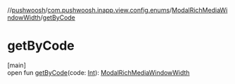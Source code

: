 //[pushwoosh](../../../index.md)/[com.pushwoosh.inapp.view.config.enums](../index.md)/[ModalRichMediaWindowWidth](index.md)/[getByCode](get-by-code.md)

# getByCode

[main]\
open fun [getByCode](get-by-code.md)(code: [Int](https://kotlinlang.org/api/latest/jvm/stdlib/kotlin-stdlib/kotlin/-int/index.html)): [ModalRichMediaWindowWidth](index.md)
